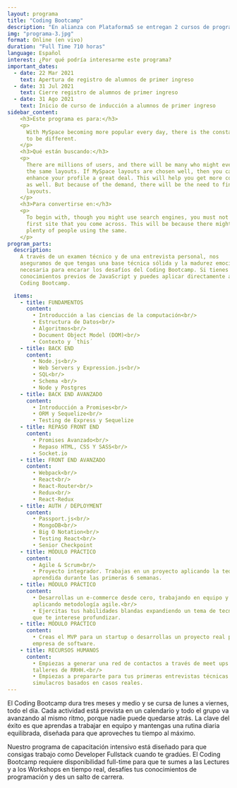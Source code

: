 ```yaml
---
layout: programa
title: "Coding Bootcamp"
description: "En alianza con Plataforma5 se entregan 2 cursos de programación. En clases que se dividen en formato teórico y práctico. En trabajo personal y grupal."
img: "programa-3.jpg"
format: Online (en vivo)
duration: "Full Time 710 horas"
language: Español
interest: ¿Por qué podría interesarme este programa?
important_dates:
  - date: 22 Mar 2021
    text: Apertura de registro de alumnos de primer ingreso
  - date: 31 Jul 2021
    text: Cierre registro de alumnos de primer ingreso
  - date: 31 Ago 2021
    text: Inicio de curso de inducción a alumnos de primer ingreso
sidebar_content:
    <h3>Este programa es para:</h3>
    <p>
      With MySpace becoming more popular every day, there is the constant need
      to be different.
    </p>
    <h3>Qué están buscando:</h3>
    <p>
      There are millions of users, and there will be many who might even use
      the same layouts. If MySpace layouts are chosen well, then you can
      enhance your profile a great deal. This will help you get more contacts
      as well. But because of the demand, there will be the need to find unique
      layouts.
    </p>
    <h3>Para convertirse en:</h3>
    <p>
      To begin with, though you might use search engines, you must not pick the
      first site that you come across. This will be because there might be
      plenty of people using the same.
    </p>
program_parts:
  description:
    A través de un examen técnico y de una entrevista personal, nos
    aseguramos de que tengas una base técnica sólida y la madurez emocional
    necesaria para encarar los desafíos del Coding Bootcamp. Si tienes
    conocimientos previos de JavaScript y puedes aplicar directamente al
    Coding Bootcamp.

  items:
    - title: FUNDAMENTOS
      content:
        • Introducción a las ciencias de la computación<br/>
        • Estructura de Datos<br/>
        • Algoritmos<br/>
        • Document Object Model (DOM)<br/>
        • Contexto y ´this´
    - title: BACK END
      content:
        • Node.js<br/>
        • Web Servers y Expression.js<br/>
        • SQL<br/>
        • Schema <br/>
        • Node y Postgres
    - title: BACK END AVANZADO
      content:
        • Introducción a Promises<br/>
        • ORM y Sequelize<br/>
        • Testing de Express y Sequelize
    - title: REPASO FRONT END
      content:
        • Promises Avanzado<br/>
        • Repaso HTML, CSS Y SASS<br/>
        • Socket.io
    - title: FRONT END AVANZADO
      content:
        • Webpack<br/>
        • React<br/>
        • React-Router<br/>
        • Redux<br/>
        • React-Redux
    - title: AUTH / DEPLOYMENT
      content:
        • Passport.js<br/>
        • MongoDB<br/>
        • Big O Notation<br/>
        • Testing React<br/>
        • Senior Checkpoint
    - title: MÓDULO PRÁCTICO
      content:
        • Agile & Scrum<br/>
        • Proyecto integrador. Trabajas en un proyecto aplicando la teoría
        aprendida durante las primeras 6 semanas.
    - title: MÓDULO PRÁCTICO
      content:
        • Desarrollas un e-commerce desde cero, trabajando en equipo y
        aplicando metodología agile.<br/>
        • Ejercitas tus habilidades blandas expandiendo un tema de tecnología
        que te interese profundizar.
    - title: MÓDULO PRÁCTICO
      content:
        • Creas el MVP para un startup o desarrollas un proyecto real para una
        empresa de software.
    - title: RECURSOS HUMANOS
      content:
        • Empiezas a generar una red de contactos a través de meet ups y
        talleres de RRHH.<br/>
        • Empiezas a prepararte para tus primeras entrevistas técnicas con
        simulacros basados en casos reales.
---
```

El Coding Bootcamp dura tres meses y medio y se cursa de lunes a viernes, todo
el día. Cada actividad está prevista en un calendario y todo el grupo va
avanzando al mismo ritmo, porque nadie puede quedarse atrás. La clave del éxito
es que aprendas a trabajar en equipo y mantengas una rutina diaria equilibrada,
diseñada para que aproveches tu tiempo al máximo.

Nuestro programa de capacitación intensivo está diseñado para que consigas
trabajo como Developer Fullstack cuando te gradúes. El Coding Bootcamp requiere
disponibilidad full-time para que te sumes a las Lectures y a los Workshops en
tiempo real, desafíes tus conocimientos de programación y des un salto de
carrera.
